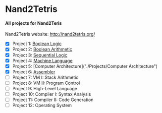 # Nand2Tetris

#### All projects for Nand2Teris

Nand2Tetris website: http://nand2tetris.org/

- [x] Project 1: [Boolean Logic](https://github.com/3brhmaan/Nand2Tetris/tree/main/Projects/Boolean%20Logic%20Gates)
- [x] Project 2: [Boolean Arithmetic](https://github.com/3brhmaan/Nand2Tetris/tree/main/Projects/Boolean%20Arithmetic)
- [x] Project 3: [Sequential Logic](https://github.com/3brhmaan/Nand2Tetris/tree/main/Projects/Sequential%20Logic)
- [x] Project 4: [Machine Language](https://github.com/3brhmaan/Nand2Tetris/tree/main/Projects/Machine%20Language)
- [x] Project 5: [Computer Architecture]("./Projects/Computer Architecture")
- [x] Project 6: [Assembler]("./Projects/Assembler")
- [ ] Project 7: VM I: Stack Arithmetic
- [ ] Project 8: VM II: Program Control
- [ ] Project 9: High-Level Language
- [ ] Project 10: Compiler I: Syntax Analysis
- [ ] Project 11: Compiler II: Code Generation
- [ ] Project 12: Operating System

